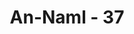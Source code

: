 ---
title: "An-Naml - 37"
no: 37
arabic_no: ٣٧
ayah: اِرْجِعْ اِلَيْهِمْ فَلَنَأْتِيَنَّهُمْ بِجُنُوْدٍ لَّا قِبَلَ لَهُمْ بِهَا وَلَنُخْرِجَنَّهُمْ مِّنْهَآ اَذِلَّةً وَّهُمْ صَاغِرُوْنَ 
translation: "Kembalilah kepada mereka! Sungguh, Kami pasti akan mendatangi mereka dengan bala tentara yang mereka tidak mampu melawannya, dan akan kami usir mereka dari negeri itu (Saba') secara terhina dan mereka akan menjadi (tawanan) yang hina dina.”"
tafsir: "Maka berangkatlah rombongan utusan Ratu Balqis menghadap Sulaiman dengan membawa hadiah-hadiah yang tidak ternilai harganya. Setelah para utusan itu menghadap Sulaiman maka ia berkata kepada mereka, \"Hai para utusan Ratu Balqis, apakah kamu bermaksud memberikan harta-hartamu kepadaku. Aku tidak akan mencari dan meminta kesenangan dan kekayaan duniawi. Aku hanya menginginkan kamu semua beserta rakyatmu mengikuti agamaku dam menyembah Allah semata, Tuhan Yang Maha Esa, tidak menyembah matahari, sebagaimana yang kamu lakukan. Allah telah menganugerahkan kepadaku nikmat-nikmat yang tak terhingga banyaknya seperti nikmat kenabian, ilmu pengetahuan, dan kerajaan yang besar. Karena nikmat itu aku dapat menguasai jin, berbicara dengan binatang-binatang, menguasai angin dan banyak lagi pengetahuan yang telah dianugerahkan Allah kepadaku. Jika aku bandingkan nikmat yang aku peroleh dengan nikmat yang kamu peroleh, maka nikmat yang kamu peroleh itu tidak ada artinya bagiku sedikit pun. Karena kamu tidak mengetahui agama Allah, maka kamu anggap bahwa harta yang banyak dan kesenangan duniawi itu dapat memuaskan hatimu. Bagiku harta itu tidak ada artinya dan tidak akan memuaskan hatiku. Kesenangan dan kebahagiaan yang aku cari ialah kesenangan dan kebahagiaan yang abadi, sesuai dengan yang dijanjikan Allah kepada hamba-hamba-Nya yang saleh.\" \n\nSelanjutnya Sulaiman menyatakan kepada para utusan Ratu Balqis, \"Jika kamu sekalian tidak memenuhi seruanku, maka kembalilah kamu kepada kaummu. Kami akan datang membawa pasukan tentara yang lengkap yang terdiri atas manusia, jin, dan binatang-binatang yang kamu tidak akan sanggup melawannya. Kami akan mengusir setiap orang yang menghalangi tentaraku dari negeri dan kampung halaman mereka, dan mereka akan dijadikan orang-orang yang hina, sebagai tawanan atau dijadikan budak.\""
---